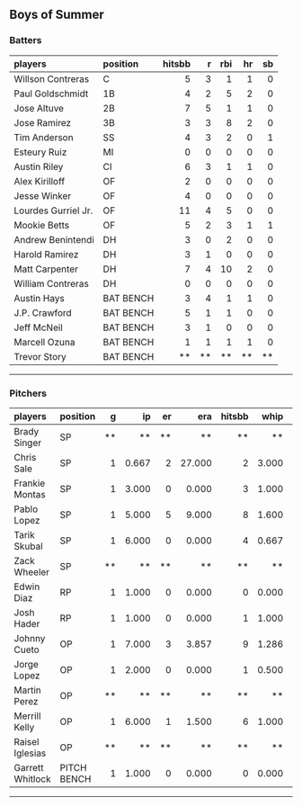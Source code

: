 ## Boys of Summer

### Batters

 
|players             |position  | hitsbb|  r| rbi| hr| sb| 
|:-------------------|:---------|------:|--:|---:|--:|--:| 
|Willson Contreras   |C         |      5|  3|   1|  1|  0| 
|Paul Goldschmidt    |1B        |      4|  2|   5|  2|  0| 
|Jose Altuve         |2B        |      7|  5|   1|  1|  0| 
|Jose Ramirez        |3B        |      3|  3|   8|  2|  0| 
|Tim Anderson        |SS        |      4|  3|   2|  0|  1| 
|Esteury Ruiz        |MI        |      0|  0|   0|  0|  0| 
|Austin Riley        |CI        |      6|  3|   1|  1|  0| 
|Alex Kirilloff      |OF        |      2|  0|   0|  0|  0| 
|Jesse Winker        |OF        |      4|  0|   0|  0|  0| 
|Lourdes Gurriel Jr. |OF        |     11|  4|   5|  0|  0| 
|Mookie Betts        |OF        |      5|  2|   3|  1|  1| 
|Andrew Benintendi   |DH        |      3|  0|   2|  0|  0| 
|Harold Ramirez      |DH        |      3|  1|   0|  0|  0| 
|Matt Carpenter      |DH        |      7|  4|  10|  2|  0| 
|William Contreras   |DH        |      0|  0|   0|  0|  0| 
|Austin Hays         |BAT BENCH |      3|  4|   1|  1|  0| 
|J.P. Crawford       |BAT BENCH |      5|  1|   1|  0|  0| 
|Jeff McNeil         |BAT BENCH |      3|  1|   0|  0|  0| 
|Marcell Ozuna       |BAT BENCH |      1|  1|   1|  1|  0| 
|Trevor Story        |BAT BENCH |     **| **|  **| **| **| 


* * *

### Pitchers

 
|players          |position    |  g|    ip| er|    era| hitsbb|  whip| so|  w| sv| 
|:----------------|:-----------|--:|-----:|--:|------:|------:|-----:|--:|--:|--:| 
|Brady Singer     |SP          | **|    **| **|     **|     **|    **| **| **| **| 
|Chris Sale       |SP          |  1| 0.667|  2| 27.000|      2| 3.000|  0|  0|  0| 
|Frankie Montas   |SP          |  1| 3.000|  0|  0.000|      3| 1.000|  5|  0|  0| 
|Pablo Lopez      |SP          |  1| 5.000|  5|  9.000|      8| 1.600|  6|  0|  0| 
|Tarik Skubal     |SP          |  1| 6.000|  0|  0.000|      4| 0.667|  9|  1|  0| 
|Zack Wheeler     |SP          | **|    **| **|     **|     **|    **| **| **| **| 
|Edwin Diaz       |RP          |  1| 1.000|  0|  0.000|      0| 0.000|  2|  0|  1| 
|Josh Hader       |RP          |  1| 1.000|  0|  0.000|      1| 1.000|  2|  0|  0| 
|Johnny Cueto     |OP          |  1| 7.000|  3|  3.857|      9| 1.286|  0|  0|  0| 
|Jorge Lopez      |OP          |  1| 2.000|  0|  0.000|      1| 0.500|  3|  1|  0| 
|Martin Perez     |OP          | **|    **| **|     **|     **|    **| **| **| **| 
|Merrill Kelly    |OP          |  1| 6.000|  1|  1.500|      6| 1.000|  5|  1|  0| 
|Raisel Iglesias  |OP          | **|    **| **|     **|     **|    **| **| **| **| 
|Garrett Whitlock |PITCH BENCH |  1| 1.000|  0|  0.000|      0| 0.000|  2|  0|  0| 


* * *


